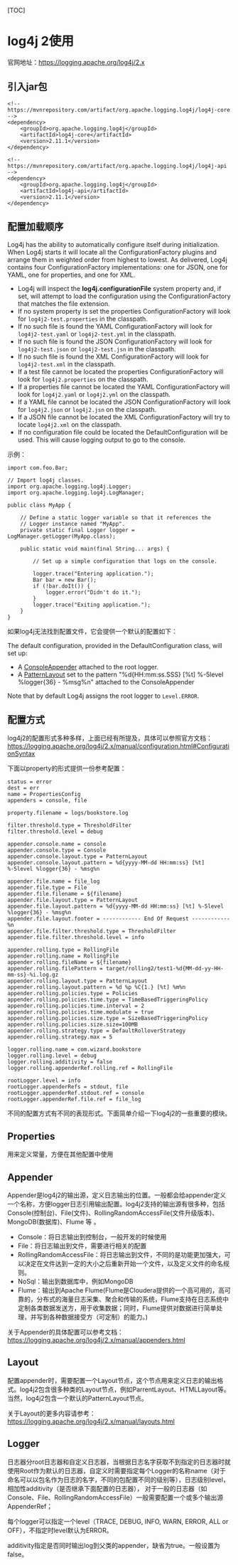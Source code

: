 [TOC]

# log4j 2使用

官网地址：https://logging.apache.org/log4j/2.x



## 引入jar包

```$xml
<!-- https://mvnrepository.com/artifact/org.apache.logging.log4j/log4j-core -->
<dependency>
    <groupId>org.apache.logging.log4j</groupId>
    <artifactId>log4j-core</artifactId>
    <version>2.11.1</version>
</dependency>

<!-- https://mvnrepository.com/artifact/org.apache.logging.log4j/log4j-api -->
<dependency>
    <groupId>org.apache.logging.log4j</groupId>
    <artifactId>log4j-api</artifactId>
    <version>2.11.1</version>
</dependency>
```



## 配置加载顺序

Log4j has the ability to automatically configure itself during initialization. When Log4j starts it will locate all the ConfigurationFactory plugins and arrange them in weighted order from highest to lowest. As delivered, Log4j contains four ConfigurationFactory implementations: one for JSON, one for YAML, one for properties, and one for XML.
* Log4j will inspect the **log4j.configurationFile** system property and, if set, will attempt to load the configuration using the ConfigurationFactory that matches the file extension.
* If no system property is set the properties ConfigurationFactory will look for `log4j2-test.properties` in the classpath.
* If no such file is found the YAML ConfigurationFactory will look for `log4j2-test.yaml` or `log4j2-test.yml` in the classpath.
* If no such file is found the JSON ConfigurationFactory will look for `log4j2-test.json` or `log4j2-test.jsn` in the classpath.
* If no such file is found the XML ConfigurationFactory will look for `log4j2-test.xml` in the classpath.
* If a test file cannot be located the properties ConfigurationFactory will look for `log4j2.properties` on the classpath.
* If a properties file cannot be located the YAML ConfigurationFactory will look for `log4j2.yaml` or `log4j2.yml` on the classpath.
* If a YAML file cannot be located the JSON ConfigurationFactory will look for `log4j2.json` or `log4j2.jsn` on the classpath.
* If a JSON file cannot be located the XML ConfigurationFactory will try to locate `log4j2.xml` on the classpath.
* If no configuration file could be located the DefaultConfiguration will be used. This will cause logging output to go to the console.

示例：

```
import com.foo.Bar;
 
// Import log4j classes.
import org.apache.logging.log4j.Logger;
import org.apache.logging.log4j.LogManager;
 
public class MyApp {
 
    // Define a static logger variable so that it references the
    // Logger instance named "MyApp".
    private static final Logger logger = LogManager.getLogger(MyApp.class);
 
    public static void main(final String... args) {
 
        // Set up a simple configuration that logs on the console.
 
        logger.trace("Entering application.");
        Bar bar = new Bar();
        if (!bar.doIt()) {
            logger.error("Didn't do it.");
        }
        logger.trace("Exiting application.");
    }
}
```

如果log4j无法找到配置文件，它会提供一个默认的配置如下：

The default configuration, provided in the DefaultConfiguration class, will set up:

- A [ConsoleAppender](https://logging.apache.org/log4j/2.x/log4j-core/apidocs/org/apache/logging/log4j/core/appender/ConsoleAppender.html) attached to the root logger.
- A [PatternLayout](https://logging.apache.org/log4j/2.x/log4j-core/apidocs/org/apache/logging/log4j/core/layout/PatternLayout.html) set to the pattern "%d{HH:mm:ss.SSS} [%t] %-5level %logger{36} - %msg%n" attached to the ConsoleAppender

Note that by default Log4j assigns the root logger to `Level.ERROR`.

## 配置方式

log4j2的配置形式多种多样，上面已经有所提及，具体可以参照官方文档：https://logging.apache.org/log4j/2.x/manual/configuration.html#ConfigurationSyntax

下面以property的形式提供一份参考配置：

```
status = error
dest = err
name = PropertiesConfig
appenders = console, file

property.filename = logs/bookstore.log

filter.threshold.type = ThresholdFilter
filter.threshold.level = debug

appender.console.name = console
appender.console.type = Console
appender.console.layout.type = PatternLayout
appender.console.layout.pattern = %d{yyyy-MM-dd HH:mm:ss} [%t] %-5level %logger{36} - %msg%n

appender.file.name = file_log
appender.file.type = File
appender.file.filename = ${filename}
appender.file.layout.type = PatternLayout
appender.file.layout.pattern = %d{yyyy-MM-dd HH:mm:ss} [%t] %-5level %logger{36} - %msg%n
appender.file.layout.footer = ------------ End Of Request ------------%n
appender.file.filter.threshold.type = ThresholdFilter
appender.file.filter.threshold.level = info

appender.rolling.type = RollingFile
appender.rolling.name = RollingFile
appender.rolling.fileName = ${filename}
appender.rolling.filePattern = target/rolling2/test1-%d{MM-dd-yy-HH-mm-ss}-%i.log.gz
appender.rolling.layout.type = PatternLayout
appender.rolling.layout.pattern = %d %p %C{1.} [%t] %m%n
appender.rolling.policies.type = Policies
appender.rolling.policies.time.type = TimeBasedTriggeringPolicy
appender.rolling.policies.time.interval = 2
appender.rolling.policies.time.modulate = true
appender.rolling.policies.size.type = SizeBasedTriggeringPolicy
appender.rolling.policies.size.size=100MB
appender.rolling.strategy.type = DefaultRolloverStrategy
appender.rolling.strategy.max = 5

logger.rolling.name = com.wizard.bookstore
logger.rolling.level = debug
logger.rolling.additivity = false
logger.rolling.appenderRef.rolling.ref = RollingFile

rootLogger.level = info
rootLogger.appenderRefs = stdout, file
rootLogger.appenderRef.stdout.ref = console
rootLogger.appenderRef.file.ref = file_log
```

不同的配置方式有不同的表现形式。下面简单介绍一下log4j2的一些重要的模块。

## Properties

用来定义常量，方便在其他配置中使用

## Appender

Appender是log4j2的输出源，定义日志输出的位置。一般都会给appender定义一个名称，方便logger日志引用输出配置。log4j2支持的输出源有很多种，包括Console(控制台)、File(文件)、RollingRandomAccessFile(文件升级版本)、MongoDB(数据库)、Flume 等 。

- Console：将日志输出到控制台，一般开发的时候使用
- File：将日志输出到文件，需要进行相关的配置
- RollingRandomAccessFile：将日志输出到文件，不同的是功能更加强大，可以决定在文件达到一定的大小之后重新开始一个文件，以及定义文件的命名规则。
- NoSql：输出到数据库中，例如MongoDB
- Flume：输出到Apache Flume(Flume是Cloudera提供的一个高可用的，高可靠的，分布式的海量日志采集、聚合和传输的系统，Flume支持在日志系统中定制各类数据发送方，用于收集数据；同时，Flume提供对数据进行简单处理，并写到各种数据接受方（可定制）的能力。) 

关于Appender的具体配置可以参考文档：https://logging.apache.org/log4j/2.x/manual/appenders.html

## Layout 

配置appender时，需要配置一个Layout节点，这个节点用来定义日志的输出格式。log4j2包含很多种类的Layout节点，例如ParrentLayout、HTMLLayout等。当然，log4j2包含一个默认的PatternLayout节点。

关于Layout的更多内容请参考：https://logging.apache.org/log4j/2.x/manual/layouts.html

## Logger

日志器分root日志器和自定义日志器，当根据日志名字获取不到指定的日志器时就使用Root作为默认的日志器，自定义时需要指定每个Logger的名称name（对于命名可以以包名作为日志的名字，不同的包配置不同的级别等），日志级别level，相加性additivity（是否继承下面配置的日志器）， 对于一般的日志器（如Console、File、RollingRandomAccessFile）一般需要配置一个或多个输出源AppenderRef；

每个logger可以指定一个level（TRACE, DEBUG, INFO, WARN, ERROR, ALL or OFF），不指定时level默认为ERROR。

additivity指定是否同时输出log到父类的appender，缺省为true。一般设置为false。



















